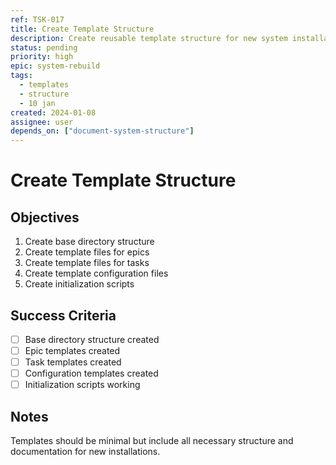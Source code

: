 ```yaml
---
ref: TSK-017
title: Create Template Structure
description: Create reusable template structure for new system installations
status: pending
priority: high
epic: system-rebuild
tags:
  - templates
  - structure
  - 10 jan
created: 2024-01-08
assignee: user
depends_on: ["document-system-structure"]
---
```


# Create Template Structure

## Objectives
1. Create base directory structure
2. Create template files for epics
3. Create template files for tasks
4. Create template configuration files
5. Create initialization scripts

## Success Criteria
- [ ] Base directory structure created
- [ ] Epic templates created
- [ ] Task templates created
- [ ] Configuration templates created
- [ ] Initialization scripts working

## Notes
Templates should be minimal but include all necessary structure and documentation for new installations. 